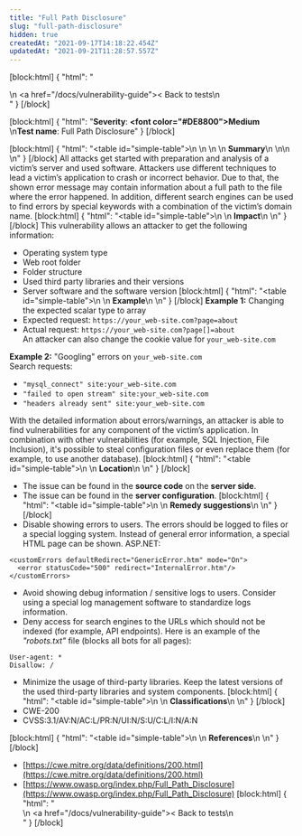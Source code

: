 ```yaml
---
title: "Full Path Disclosure"
slug: "full-path-disclosure"
hidden: true
createdAt: "2021-09-17T14:18:22.454Z"
updatedAt: "2021-09-21T11:28:57.557Z"
---
```

[block:html]
{
  "html": "<div>\n  <a href=\"/docs/vulnerability-guide\">< Back to tests</a>\n</div>"
}
[/block]

[block:html]
{
  "html": "<b>Severity</b>: <b><font color=\"#DE8800\">Medium</font></b><br>\n<b>Test name</b>: Full Path Disclosure"
}
[/block]

[block:html]
{
  "html": "<table id=\"simple-table\">\n   <style>\n #simple-table {\n    border-collapse: separate;\n    width: 100%;\n    display: block;\n    display: table;\n  }\n#simple-table th {\n    padding: 1.5%;\n    text-align: left;\n    vertical-align: text-top;\n    background-color: #B2D6DA;\n  </style>\n  <body>\n    <tr>\n        <th><strong>Summary</strong></th>\n    </tr>\n</table>\n  </body>\n"
}
[/block]
All attacks get started with preparation and analysis of a victim’s server and used software. Attackers use different techniques to lead a victim’s application to crash or incorrect behavior. Due to that, the shown error message may contain information about a full path to the file where the error happened. In addition, different search engines can be used to find errors by special keywords with a combination of the victim’s domain name. 
[block:html]
{
  "html": "<table id=\"simple-table\">\n    <tr>\n        <th><strong>Impact</strong></th>\n    </tr>\n</table>"
}
[/block]
This vulnerability allows an attacker to get the following information:
* Operating system type
* Web root folder
* Folder structure
* Used third party libraries and their versions
* Server software and the software version
[block:html]
{
  "html": "<table id=\"simple-table\">\n    <tr>\n        <th><strong>Example</strong></th>\n    </tr>\n</table>"
}
[/block]
**Example 1:** Changing the expected scalar type to array
* Expected request: `https://your_web-site.com?page=about`
* Actual request: `https://your_web-site.com?page[]=about`<br>
An attacker can also change the cookie value for `your_web-site.com`

**Example 2:**
"Googling" errors on `your_web-site.com`<br>
Search requests: 
* `"mysql_connect" site:your_web-site.com`
* `"failed to open stream" site:your_web-site.com`
* `"headers already sent" site:your_web-site.com`

With the detailed information about errors/warnings, an attacker is able to find vulnerabilities for any component of the victim’s application. In combination with other vulnerabilities (for example, SQL Injection, File Inclusion), it's possible to steal configuration files or even replace them (for example, to use another database).
[block:html]
{
  "html": "<table id=\"simple-table\">\n    <tr>\n        <th><strong>Location</strong></th>\n    </tr>\n</table>"
}
[/block]
* The issue can be found in the **source code** on the **server side**.
* The issue can be found in the **server configuration**.
[block:html]
{
  "html": "<table id=\"simple-table\">\n    <tr>\n        <th><strong>Remedy suggestions</strong></th>\n    </tr>\n</table>"
}
[/block]
* Disable showing errors to users. The errors should be logged to files or a special logging system. Instead of general error information, a special HTML page can be shown.
ASP.NET:
```
<customErrors defaultRedirect="GenericError.htm" mode="On">
  <error statusCode="500" redirect="InternalError.htm"/>
</customErrors>
```
* Avoid showing debug information / sensitive logs to users. Consider using a special log management software to standardize logs information.
* Deny access for search engines to the URLs which should not be indexed (for example, API endpoints). Here is an example of the _"robots.txt"_ file (blocks all bots for all pages):
```
User-agent: *
Disallow: /
```
* Minimize the usage of third-party libraries. Keep the latest versions of the used third-party libraries and system components.
[block:html]
{
  "html": "<table id=\"simple-table\">\n    <tr>\n        <th><strong>Classifications</strong></th>\n    </tr>\n</table>"
}
[/block]
* CWE-200
* CVSS:3.1/AV:N/AC:L/PR:N/UI:N/S:U/C:L/I:N/A:N 

[block:html]
{
  "html": "<table id=\"simple-table\">\n    <tr>\n        <th><strong>References</strong></th>\n    </tr>\n</table>"
}
[/block]
* [https://cwe.mitre.org/data/definitions/200.html](https://cwe.mitre.org/data/definitions/200.html)
* [https://www.owasp.org/index.php/Full_Path_Disclosure](https://www.owasp.org/index.php/Full_Path_Disclosure)
[block:html]
{
  "html": "<div>\n  <a href=\"/docs/vulnerability-guide\">< Back to tests</a>\n</div>"
}
[/block]